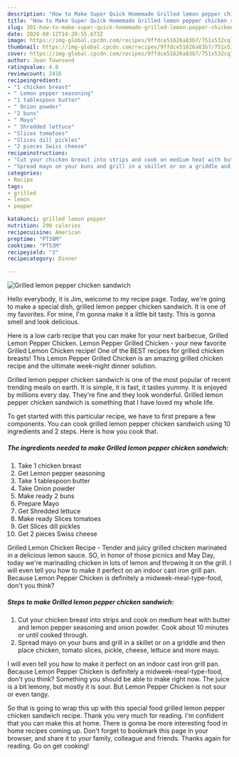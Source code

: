 ```yaml
---
description: "How to Make Super Quick Homemade Grilled lemon pepper chicken sandwich"
title: "How to Make Super Quick Homemade Grilled lemon pepper chicken sandwich"
slug: 301-how-to-make-super-quick-homemade-grilled-lemon-pepper-chicken-sandwich
date: 2020-08-12T14:20:55.673Z
image: https://img-global.cpcdn.com/recipes/9ffdce51626a83b7/751x532cq70/grilled-lemon-pepper-chicken-sandwich-recipe-main-photo.jpg
thumbnail: https://img-global.cpcdn.com/recipes/9ffdce51626a83b7/751x532cq70/grilled-lemon-pepper-chicken-sandwich-recipe-main-photo.jpg
cover: https://img-global.cpcdn.com/recipes/9ffdce51626a83b7/751x532cq70/grilled-lemon-pepper-chicken-sandwich-recipe-main-photo.jpg
author: Jean Townsend
ratingvalue: 4.8
reviewcount: 2416
recipeingredient:
- "1 chicken breast"
- " Lemon pepper seasoning"
- "1 tablespoon butter"
- " Onion powder"
- "2 buns"
- " Mayo"
- " Shredded lettuce"
- "Slices tomatoes"
- "Slices dill pickles"
- "2 pieces Swiss cheese"
recipeinstructions:
- "Cut your chicken breast into strips and cook on medium heat with butter and lemon pepper seasoning and onion powder. Cook about 10 minutes or until cooked through."
- "Spread mayo on your buns and grill in a skillet or on a griddle and then place chicken, tomato slices, pickle, cheese, lettuce and more mayo."
categories:
- Recipe
tags:
- grilled
- lemon
- pepper

katakunci: grilled lemon pepper 
nutrition: 290 calories
recipecuisine: American
preptime: "PT38M"
cooktime: "PT53M"
recipeyield: "3"
recipecategory: Dinner

---
```



![Grilled lemon pepper chicken sandwich](https://img-global.cpcdn.com/recipes/9ffdce51626a83b7/751x532cq70/grilled-lemon-pepper-chicken-sandwich-recipe-main-photo.jpg)

Hello everybody, it is Jim, welcome to my recipe page. Today, we're going to make a special dish, grilled lemon pepper chicken sandwich. It is one of my favorites. For mine, I'm gonna make it a little bit tasty. This is gonna smell and look delicious.

Here is a low carb recipe that you can make for your next barbecue, Grilled Lemon Pepper Chicken. Lemon Pepper Grilled Chicken - your new favorite Grilled Lemon Chicken recipe! One of the BEST recipes for grilled chicken breasts! This Lemon Pepper Grilled Chicken is an amazing grilled chicken recipe and the ultimate week-night dinner solution.

Grilled lemon pepper chicken sandwich is one of the most popular of recent trending meals on earth. It is simple, it is fast, it tastes yummy. It is enjoyed by millions every day. They're fine and they look wonderful. Grilled lemon pepper chicken sandwich is something that I have loved my whole life.


To get started with this particular recipe, we have to first prepare a few components. You can cook grilled lemon pepper chicken sandwich using 10 ingredients and 2 steps. Here is how you cook that.

<!--inarticleads1-->

##### The ingredients needed to make Grilled lemon pepper chicken sandwich:

1. Take 1 chicken breast
1. Get  Lemon pepper seasoning
1. Take 1 tablespoon butter
1. Take  Onion powder
1. Make ready 2 buns
1. Prepare  Mayo
1. Get  Shredded lettuce
1. Make ready Slices tomatoes
1. Get Slices dill pickles
1. Get 2 pieces Swiss cheese


Grilled Lemon Chicken Recipe - Tender and juicy grilled chicken marinated in a delicious lemon sauce. SO, in honor of those picnics and May Day, today we&#39;re marinading chicken in lots of lemon and throwing it on the grill. I will even tell you how to make it perfect on an indoor cast iron grill pan. Because Lemon Pepper Chicken is definitely a midweek-meal-type-food, don&#39;t you think? 

<!--inarticleads2-->

##### Steps to make Grilled lemon pepper chicken sandwich:

1. Cut your chicken breast into strips and cook on medium heat with butter and lemon pepper seasoning and onion powder. Cook about 10 minutes or until cooked through.
1. Spread mayo on your buns and grill in a skillet or on a griddle and then place chicken, tomato slices, pickle, cheese, lettuce and more mayo.


I will even tell you how to make it perfect on an indoor cast iron grill pan. Because Lemon Pepper Chicken is definitely a midweek-meal-type-food, don&#39;t you think? Something you should be able to make right now. The juice is a bit lemony, but mostly it is sour. But Lemon Pepper Chicken is not sour or even tangy. 

So that is going to wrap this up with this special food grilled lemon pepper chicken sandwich recipe. Thank you very much for reading. I'm confident that you can make this at home. There is gonna be more interesting food in home recipes coming up. Don't forget to bookmark this page in your browser, and share it to your family, colleague and friends. Thanks again for reading. Go on get cooking!
